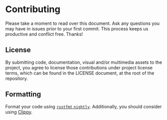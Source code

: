 # Contributing

Please take a moment to read over this document. Ask any questions you may have in issues prior to your first commit. This process keeps us productive and conflict free. Thanks!

## License

By submitting code, documentation, visual and/or multimedia assets to the project, you agree to license those contributions under project license terms, which can be found in the LICENSE document, at the root of the repository.

## Formatting

Format your code using [`rustfmt` `nightly`](https://github.com/rust-lang-nursery/rustfmt). Additionally, you should consider using [Clippy](https://github.com/rust-lang-nursery/rust-clippy).
